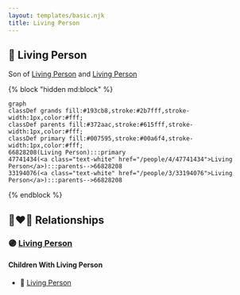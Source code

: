 ```yaml
---
layout: templates/basic.njk
title: Living Person
---
```

## 🔵 Living Person

Son of [Living Person](/people/3/33194076) and [Living Person](/people/4/47741434)

{% block "hidden md:block" %}
```mermaid
graph
classDef grands fill:#193cb8,stroke:#2b7fff,stroke-width:1px,color:#fff;
classDef parents fill:#372aac,stroke:#615fff,stroke-width:1px,color:#fff;
classDef primary fill:#007595,stroke:#00a6f4,stroke-width:1px,color:#fff;
66828208(Living Person):::primary
47741434(<a class="text-white" href="/people/4/47741434">Living Person</a>):::parents-->66828208
33194076(<a class="text-white" href="/people/3/33194076">Living Person</a>):::parents-->66828208
```
{% endblock %}

## 👩‍❤️‍👨 Relationships

### 🟣 [Living Person](/people/2/2215969)

#### Children With Living Person
* 🔵 [Living Person](/people/2/25122588)